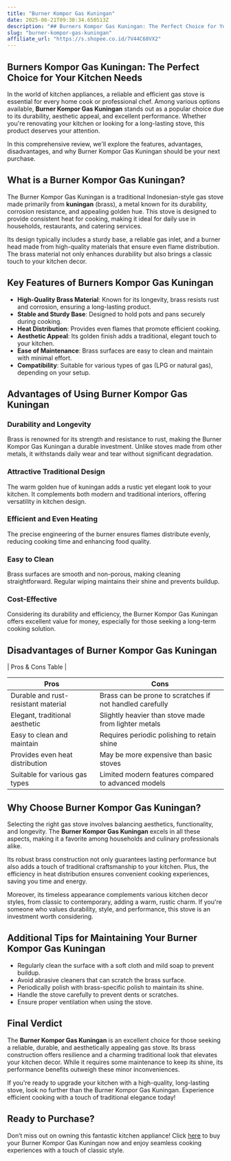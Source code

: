 ```yaml
---
title: "Burner Kompor Gas Kuningan"
date: 2025-06-21T09:30:34.650513Z
description: "## Burners Kompor Gas Kuningan: The Perfect Choice for Your Kitchen Needs..."
slug: "burner-kompor-gas-kuningan"
affiliate_url: "https://s.shopee.co.id/7V44C68VX2"
---
```

## Burners Kompor Gas Kuningan: The Perfect Choice for Your Kitchen Needs

In the world of kitchen appliances, a reliable and efficient gas stove is essential for every home cook or professional chef. Among various options available, **Burner Kompor Gas Kuningan** stands out as a popular choice due to its durability, aesthetic appeal, and excellent performance. Whether you're renovating your kitchen or looking for a long-lasting stove, this product deserves your attention.

In this comprehensive review, we'll explore the features, advantages, disadvantages, and why Burner Kompor Gas Kuningan should be your next purchase.

## What is a Burner Kompor Gas Kuningan?

The Burner Kompor Gas Kuningan is a traditional Indonesian-style gas stove made primarily from **kuningan** (brass), a metal known for its durability, corrosion resistance, and appealing golden hue. This stove is designed to provide consistent heat for cooking, making it ideal for daily use in households, restaurants, and catering services.

Its design typically includes a sturdy base, a reliable gas inlet, and a burner head made from high-quality materials that ensure even flame distribution. The brass material not only enhances durability but also brings a classic touch to your kitchen decor.

## Key Features of Burners Kompor Gas Kuningan

- **High-Quality Brass Material**: Known for its longevity, brass resists rust and corrosion, ensuring a long-lasting product.
- **Stable and Sturdy Base**: Designed to hold pots and pans securely during cooking.
- **Heat Distribution**: Provides even flames that promote efficient cooking.
- **Aesthetic Appeal**: Its golden finish adds a traditional, elegant touch to your kitchen.
- **Ease of Maintenance**: Brass surfaces are easy to clean and maintain with minimal effort.
- **Compatibility**: Suitable for various types of gas (LPG or natural gas), depending on your setup.

## Advantages of Using Burner Kompor Gas Kuningan

### Durability and Longevity

Brass is renowned for its strength and resistance to rust, making the Burner Kompor Gas Kuningan a durable investment. Unlike stoves made from other metals, it withstands daily wear and tear without significant degradation.

### Attractive Traditional Design

The warm golden hue of kuningan adds a rustic yet elegant look to your kitchen. It complements both modern and traditional interiors, offering versatility in kitchen design.

### Efficient and Even Heating

The precise engineering of the burner ensures flames distribute evenly, reducing cooking time and enhancing food quality.

### Easy to Clean

Brass surfaces are smooth and non-porous, making cleaning straightforward. Regular wiping maintains their shine and prevents buildup.

### Cost-Effective

Considering its durability and efficiency, the Burner Kompor Gas Kuningan offers excellent value for money, especially for those seeking a long-term cooking solution.

## Disadvantages of Burner Kompor Gas Kuningan

| Pros & Cons Table |

| Pros | Cons |
| --- | --- |
| Durable and rust-resistant material | Brass can be prone to scratches if not handled carefully |
| Elegant, traditional aesthetic | Slightly heavier than stove made from lighter metals |
| Easy to clean and maintain | Requires periodic polishing to retain shine |
| Provides even heat distribution | May be more expensive than basic stoves |
| Suitable for various gas types | Limited modern features compared to advanced models |

## Why Choose Burner Kompor Gas Kuningan?

Selecting the right gas stove involves balancing aesthetics, functionality, and longevity. The **Burner Kompor Gas Kuningan** excels in all these aspects, making it a favorite among households and culinary professionals alike.

Its robust brass construction not only guarantees lasting performance but also adds a touch of traditional craftsmanship to your kitchen. Plus, the efficiency in heat distribution ensures convenient cooking experiences, saving you time and energy.

Moreover, its timeless appearance complements various kitchen decor styles, from classic to contemporary, adding a warm, rustic charm. If you're someone who values durability, style, and performance, this stove is an investment worth considering.

## Additional Tips for Maintaining Your Burner Kompor Gas Kuningan

- Regularly clean the surface with a soft cloth and mild soap to prevent buildup.
- Avoid abrasive cleaners that can scratch the brass surface.
- Periodically polish with brass-specific polish to maintain its shine.
- Handle the stove carefully to prevent dents or scratches.
- Ensure proper ventilation when using the stove.

## Final Verdict

The **Burner Kompor Gas Kuningan** is an excellent choice for those seeking a reliable, durable, and aesthetically appealing gas stove. Its brass construction offers resilience and a charming traditional look that elevates your kitchen decor. While it requires some maintenance to keep its shine, its performance benefits outweigh these minor inconveniences.

If you're ready to upgrade your kitchen with a high-quality, long-lasting stove, look no further than the Burner Kompor Gas Kuningan. Experience efficient cooking with a touch of traditional elegance today!

## Ready to Purchase?

Don’t miss out on owning this fantastic kitchen appliance! Click [here](https://s.shopee.co.id/7V44C68VX2) to buy your Burner Kompor Gas Kuningan now and enjoy seamless cooking experiences with a touch of classic style.